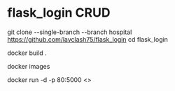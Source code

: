 # flask_login CRUD 

git clone --single-branch --branch hospital https://github.com/lavclash75/flask_login
cd flask_login

docker build .

docker images 

docker run -d -p 80:5000 <<id>>
